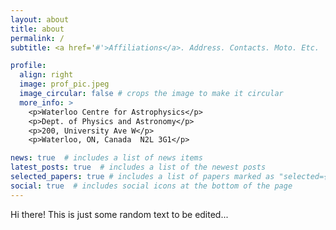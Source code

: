 ```yaml
---
layout: about
title: about
permalink: /
subtitle: <a href='#'>Affiliations</a>. Address. Contacts. Moto. Etc.

profile:
  align: right
  image: prof_pic.jpeg
  image_circular: false # crops the image to make it circular
  more_info: >
    <p>Waterloo Centre for Astrophysics</p>
    <p>Dept. of Physics and Astronomy</p>
    <p>200, University Ave W</p>
    <p>Waterloo, ON, Canada  N2L 3G1</p>

news: true  # includes a list of news items
latest_posts: true  # includes a list of the newest posts
selected_papers: true # includes a list of papers marked as "selected={true}"
social: true  # includes social icons at the bottom of the page
---
```


Hi there! This is just some random text to be edited... 
